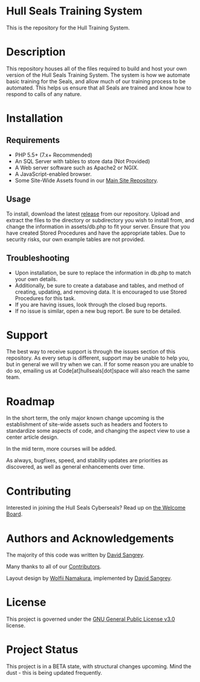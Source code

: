 # Hull Seals Training System
This is the repository for the Hull Training System.

# Description
This repository houses all of the files required to build and host your own version of the Hull Seals Training System. The system is how we automate basic training for the Seals, and allow much of our training process to be automated. This helps us ensure that all Seals are trained and know how to respond to calls of any nature.

# Installation

## Requirements
- PHP 5.5+ (7.x+ Recommended)
- An SQL Server with tables to store data (Not Provided)
- A Web server software such as Apache2 or NGIX.
- A JavaScript-enabled browser.
- Some Site-Wide Assets found in our [Main Site Repository](https://gitlab.com/hull-seals-cyberseals/code/hull-seals-main-site).

## Usage
To install, download the latest [release](https://gitlab.com/hull-seals-cyberseals/code/training-system/-/releases) from our repository. Upload and extract the files to the directory or subdirectory you wish to install from, and change the information in assets/db.php to fit your server. Ensure that you have created Stored Procedures and have the appropriate tables. Due to security risks, our own example tables are not provided.

## Troubleshooting
- Upon installation, be sure to replace the information in db.php to match your own details.
- Additionally, be sure to create a database and tables, and method of creating, updating, and removing data. It is encouraged to use Stored Procedures for this task.
- If you are having issues, look through the closed bug reports.
- If no issue is similar, open a new bug report. Be sure to be detailed.

# Support
The best way to receive support is through the issues section of this repository. As every setup is different, support may be unable to help you, but in general we will try when we can.
If for some reason you are unable to do so, emailing us at Code[at]hullseals[dot]space will also reach the same team.

# Roadmap
In the short term, the only major known change upcoming is the establishment of site-wide assets such as headers and footers to standardize some aspects of code, and changing the aspect view to use a center article design.

In the mid term, more courses will be added.

As always, bugfixes, speed, and stability updates are priorities as discovered, as well as general enhancements over time.

# Contributing
Interested in joining the Hull Seals Cyberseals? Read up on [the Welcome Board](https://gitlab.com/hull-seals-cyberseals/welcome-to-the-hull-seals-devops-board).

# Authors and Acknowledgements
The majority of this code was written by [David Sangrey](https://gitlab.com/Rixxan).

Many thanks to all of our [Contributors](https://gitlab.com/hull-seals-cyberseals/welcome-to-the-hull-seals-devops-board/blob/master/CONTRIBUTORS.md).

Layout design by [Wolfii Namakura](https://gitlab.com/wolfii1), implemented by [David Sangrey](https://gitlab.com/Rixxan).

# License
This project is governed under the [GNU General Public License v3.0](LICENSE) license.

# Project Status
This project is in a BETA state, with structural changes upcoming. Mind the dust - this is being updated frequently.

